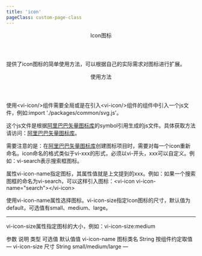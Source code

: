 ```yaml
---
title: 'icon'
pageClass: custom-page-class
---
```

<ClientOnly>
<Common-code-format>

  <div slot="componentNameTitle" class="component">
    <header class="component-name">
      Icon图标
    </header>
    <p class="component-text">
      提供了icon图标的简单使用方法，可以根据自己的实际需求对图标进行扩展。
    </p>
  </div>

  <div slot="description">
    <header class="vi-description-title">
      使用方法
    </header>
    <p class="vi-description-text">
      使用<span class="add-color">&ltvi-icon/&gt</span>组件需要全局或是在引入<span class="add-color">&ltvi-icon/&gt</span>组件的组件中引入一个<span class="add-color">js</span>文件，例如:<span class="add-color">import './packages/common/svg.js'</span>。
    </p>
    <p class="vi-description-text">
      这个<span class="add-color">js</span>文件是根据<a class="add-color" href="http://www.iconfont.cn" target="_black">阿里巴巴矢量图标库</a>的<span class="add-color">symbol引用</span>生成的<span class="add-color">js</span>文件。具体获取方法请访问：<a class="add-color"href="http://www.iconfont.cn" target="_black">阿里巴巴矢量图标库</a>。
    </p>
    <p class="vi-description-text">
      <span class="noteColor">需要注意的是：</span>在<a class="add-color" href="http://www.iconfont.cn" target="_black">阿里巴巴矢量图标库</a>创建图标项目时，需要对每一个icon重新命名。icon命名的格式类似于<span class="add-color">vi-xxx</span>的形式，必须以<span class="add-color">vi-</span>开头，<span class="add-color">xxx</span>可以自定义。例如：<span class="add-color">vi-search</span>表示搜索框图标。
    </p>
    <p class="vi-description-text">
      属性<span class="add-color">vi-icon-name</span>指定图标，其属性值就是上文提到的<span class="add-color">xxx</span>。例如：如果一个搜索图框的命名为<span class="add-color">vi-search</span>，可以这样引入图标：<span class="add-color">&ltvi-icon vi-icon-name="search"&gt&lt/vi-icon&gt</span>
    </p>
  </div>

  <div slot="showComponents" class="vi-show-component">
    <Icon-vi-icon/>
  </div>

  <section slot="paraDescription" class="vi-code-description">
    <p class="vi-paraStyle-wrapper">
      使用<span class="vi-paraStyle">vi-icon-name</span>属性选择图标。<span class="vi-paraStyle">vi-icon-size</span>指定Icon图标的尺寸，默认值为<span class="vi-paraStyle">default</span>，可选值有<span class="vi-paraStyle">small</span>、<span class="vi-paraStyle">medium</span>、<span class="vi-paraStyle">large</span>。
    </p>
  </section>

  <highlight-code class="codeStyle" slot="showCode" lang="vue">
    <vi-icon vi-icon-name="left" vi-icon-size="small"></vi-icon>
    <vi-icon vi-icon-name="right" vi-icon-size="small"></vi-icon>
    <vi-icon vi-icon-name="download" vi-icon-size="small"></vi-icon>
    <vi-icon vi-icon-name="upload" vi-icon-size="small"></vi-icon>
    <vi-icon vi-icon-name="search" vi-icon-size="small"></vi-icon>
    <vi-icon vi-icon-name="setting" vi-icon-size="small"></vi-icon>   
  </highlight-code>
</Common-code-format>
</ClientOnly>

<ClientOnly>
<Common-code-format>
  <div slot="description">
    <hr>
  </div>
  <div slot="showComponents" class="vi-show-component">
    <Icon-vi-icon-size/>
  </div>

  <section slot="paraDescription" class="vi-code-description">
    <p class="vi-paraStyle-wrapper">
      <span class="vi-paraStyle">vi-icon-size属性指定图标的大小，例如：vi-icon-size:medium</span>
    </p>
  </section>

  <highlight-code class="codeStyle" slot="showCode" lang="vue">
    <vi-icon vi-icon-name="left" vi-icon-size="medium"></vi-icon>
    <vi-icon vi-icon-name="right" vi-icon-size="medium"></vi-icon>
    <vi-icon vi-icon-name="download" vi-icon-size="medium"></vi-icon>
    <vi-icon vi-icon-name="upload" vi-icon-size="medium"></vi-icon>
    <vi-icon vi-icon-name="search" vi-icon-size="medium"></vi-icon>
    <vi-icon vi-icon-name="setting" vi-icon-size="medium"></vi-icon>   
  </highlight-code>
</Common-code-format>
</ClientOnly>

<ClientOnly>
<Common-create-form>
  <thead slot="form-header" class="formHead">
      <tr class="formHeadRow">
          <th class="formHeadCol">参数</th>
          <th class="formHeadCol">说明</th>
          <th class="formHeadCol">类型</th>
          <th class="formHeadCol">可选值</th>
          <th class="formHeadCol">默认值值</th>
      </tr>
  </thead>
  <tbody slot="form-body" class="formBody">
      <tr class="formBodyRow">
          <td class="formBodyCol">vi-icon-name</td>
          <td class="formBodyCol">图标类名</td>
          <td class="formBodyCol">String</td>
          <td class="formBodyCol">按组件约定取值</td>
          <td class="formBodyCol">—</td>
      </tr>
      <tr class="formBodyRow">
          <td class="formBodyCol">vi-icon-size</td>
          <td class="formBodyCol">尺寸</td>
          <td class="formBodyCol">String</td>
          <td class="formBodyCol">small/medium/large</td>
          <td class="formBodyCol">—</td>
      </tr>
  </tbody>
</Common-create-form>
</ClientOnly>
